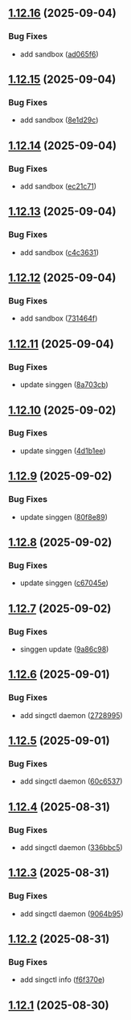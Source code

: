## [1.12.16](https://github.com/sixban6/singctl/compare/v1.12.15...v1.12.16) (2025-09-04)


### Bug Fixes

* add sandbox ([ad065f6](https://github.com/sixban6/singctl/commit/ad065f6a0d71bbf92a9e5373d1118f1324a46f0f))

## [1.12.15](https://github.com/sixban6/singctl/compare/v1.12.14...v1.12.15) (2025-09-04)


### Bug Fixes

* add sandbox ([8e1d29c](https://github.com/sixban6/singctl/commit/8e1d29c4abc300f6c0fb5f9e18b901b978edce57))

## [1.12.14](https://github.com/sixban6/singctl/compare/v1.12.13...v1.12.14) (2025-09-04)


### Bug Fixes

* add sandbox ([ec21c71](https://github.com/sixban6/singctl/commit/ec21c713fc5329ebde9937ef91fbc7dead966323))

## [1.12.13](https://github.com/sixban6/singctl/compare/v1.12.12...v1.12.13) (2025-09-04)


### Bug Fixes

* add sandbox ([c4c3631](https://github.com/sixban6/singctl/commit/c4c3631b3cb1071bf2e71b8afe4635be6f27a1ca))

## [1.12.12](https://github.com/sixban6/singctl/compare/v1.12.11...v1.12.12) (2025-09-04)


### Bug Fixes

* add sandbox ([731464f](https://github.com/sixban6/singctl/commit/731464feef8947adfea7df51d3cfbcd80f3c2ffe))

## [1.12.11](https://github.com/sixban6/singctl/compare/v1.12.10...v1.12.11) (2025-09-04)


### Bug Fixes

* update singgen ([8a703cb](https://github.com/sixban6/singctl/commit/8a703cb7a5ed98ce6cbfaf682cf4311eb98721dc))

## [1.12.10](https://github.com/sixban6/singctl/compare/v1.12.9...v1.12.10) (2025-09-02)


### Bug Fixes

* update singgen ([4d1b1ee](https://github.com/sixban6/singctl/commit/4d1b1ee04e6b96fc13c452211ca722796457afa0))

## [1.12.9](https://github.com/sixban6/singctl/compare/v1.12.8...v1.12.9) (2025-09-02)


### Bug Fixes

* update singgen ([80f8e89](https://github.com/sixban6/singctl/commit/80f8e8984765b5c1058b15814e79d53dca2aeb09))

## [1.12.8](https://github.com/sixban6/singctl/compare/v1.12.7...v1.12.8) (2025-09-02)


### Bug Fixes

* update singgen ([c67045e](https://github.com/sixban6/singctl/commit/c67045ea3de8cc25deb87ddc262645ed328f42c3))

## [1.12.7](https://github.com/sixban6/singctl/compare/v1.12.6...v1.12.7) (2025-09-02)


### Bug Fixes

* singgen update ([9a86c98](https://github.com/sixban6/singctl/commit/9a86c986d2aa8ab02b07ee94349f6a22494e67cb))

## [1.12.6](https://github.com/sixban6/singctl/compare/v1.12.5...v1.12.6) (2025-09-01)


### Bug Fixes

* add singctl daemon ([2728995](https://github.com/sixban6/singctl/commit/2728995f50afe74a642bb2540db6d558960eddfb))

## [1.12.5](https://github.com/sixban6/singctl/compare/v1.12.4...v1.12.5) (2025-09-01)


### Bug Fixes

* add singctl daemon ([60c6537](https://github.com/sixban6/singctl/commit/60c6537e8f0a6a5ef17af9df3cad1301dce3deb2))

## [1.12.4](https://github.com/sixban6/singctl/compare/v1.12.3...v1.12.4) (2025-08-31)


### Bug Fixes

* add singctl daemon ([336bbc5](https://github.com/sixban6/singctl/commit/336bbc55c352a5b592cd4284bf8cdf9566d7de68))

## [1.12.3](https://github.com/sixban6/singctl/compare/v1.12.2...v1.12.3) (2025-08-31)


### Bug Fixes

* add singctl daemon ([9064b95](https://github.com/sixban6/singctl/commit/9064b95ca458c7dd38795b122f27909f13d2c614))

## [1.12.2](https://github.com/sixban6/singctl/compare/v1.12.1...v1.12.2) (2025-08-31)


### Bug Fixes

* add singctl info ([f6f370e](https://github.com/sixban6/singctl/commit/f6f370ea164643ca46097ac50184f98ff2c1b7aa))

## [1.12.1](https://github.com/sixban6/singctl/compare/v1.12.0...v1.12.1) (2025-08-30)
